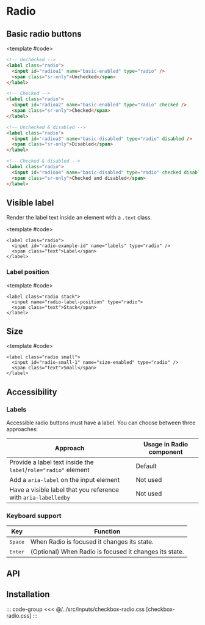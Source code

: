 <script setup>
import Example from "../../.vitepress/theme/app/components/Example.vue";
import Baseline from "../../.vitepress/theme/app/components/Baseline.vue";
</script>

# Radio

## Basic radio buttons

<Example direction="row">
<template #example>

<label class="radio">
  <input id="radioa1" name="basic-enabled" type="radio"  />
  <span class="sr-only">Unchecked</span>
</label>

<label class="radio">
  <input id="radioa2" name="basic-enabled" type="radio" checked/>
  <span class="sr-only">Checked</span>
</label>

<label class="radio">
  <input id="radioa3" name="basic-disabled" type="radio" disabled />
  <span class="sr-only">Disabled</span>
</label>

<label class="radio">
  <input id="radioa4" name="basic-disabled" type="radio" checked disabled />
  <span class="sr-only">Checked and disabled</span>
</label>
</template>

<template #code>

```html
<!-- Unchecked -->
<label class="radio">
  <input id="radioa1" name="basic-enabled" type="radio" />
  <span class="sr-only">Unchecked</span>
</label>

<!-- Checked -->
<label class="radio">
  <input id="radioa2" name="basic-enabled" type="radio" checked />
  <span class="sr-only">Checked</span>
</label>

<!-- Unchecked & disabled -->
<label class="radio">
  <input id="radioa3" name="basic-disabled" type="radio" disabled />
  <span class="sr-only">Disabled</span>
</label>

<!-- Checked & disabled -->
<label class="radio">
  <input id="radioa4" name="basic-disabled" type="radio" checked disabled />
  <span class="sr-only">Checked and disabled</span>
</label>
```

</template>
</Example>

<!--@include: ../../sr-only.md -->

## Visible label

Render the label text inside an element with a `.text` class.

<Example direction="row">
<template #example>
<label class="radio">
  <input id="radio-label-1" name="labels-enabled" type="radio" checked />
  <span class="text">Radio 1</span>
</label>

<label class="radio">
  <input id="radio-label-2" name="labels-enabled" type="radio" />
  <span class="text">Radio 2</span>
</label>

<label class="radio">
  <input id="radio-label-3" name="labels-disabled" type="radio" disabled />
  <span class="text">Disabled</span>
</label>

<label class="radio">
  <input id="radio-label-4" name="labels-disabled" type="radio" checked disabled />
  <span class="text">Checked and disabled</span>
</label>
</template>

<template #code>

```html{3}
<label class="radio">
  <input id="radio-example-id" name="labels" type="radio" />
  <span class="text">Label</span>
</label>
```

</template>
</Example>

### Label position

<Example direction="row" exampleClass="gap-l">
<template #example>
  <label class="radio">
    <input name="radio-label-position" type="radio">
    <span class="text">Default</span>
  </label>

  <label class="radio stack">
    <input name="radio-label-position" type="radio">
    <span class="text">Stack</span>
  </label>

</template>

<template #code>

```html{1}
<label class="radio stack">
  <input name="radio-label-position" type="radio">
  <span class="text">Stack</span>
</label>

```

</template>
</Example>

## Size

<Example direction="column" centered>
<template #example>
<label class="radio small">
  <input id="radio-small-1" name="size-enabled" type="radio" checked />
  <span class="text">Small</span>
</label>

<label class="radio">
  <input id="radio-small-2" name="size-enabled" type="radio"  />
  <span class="text">Default</span>
</label>

<label class="radio large">
  <input id="radio-small-3" name="size-enabled" type="radio"  />
  <span class="text">Large</span>
</label>
</template>

<template #code>

```html{1}
<label class="radio small">
  <input id="radio-small-1" name="size-enabled" type="radio" />
  <span class="text">Small</span>
</label>
```

</template>
</Example>

## Accessibility

### Labels

Accessible radio buttons must have a label. You can choose between three approaches:

| Approach                                                       | Usage in Radio component |
| -------------------------------------------------------------- | ------------------------ |
| Provide a label text inside the `label`/`role="radio"` element | Default                  |
| Add a `aria-label` on the input element                        | Not used                 |
| Have a visible label that you reference with `aria-labelledby` | Not used                 |

### Keyboard support

| Key              | Function                                               |
| ---------------- | ------------------------------------------------------ |
| <kbd>Space</kbd> | When Radio is focused it changes its state.            |
| <kbd>Enter</kbd> | (Optional) When Radio is focused it changes its state. |

## API

<!--@include: ./checkbox-radio-api.md -->

## Installation

::: code-group
<<< @/../src/inputs/checkbox-radio.css [checkbox-radio.css]
:::
